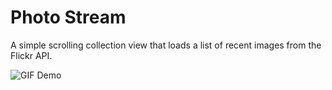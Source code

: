 # Photo Stream
A simple scrolling collection view that loads a list of recent images from the Flickr API.

![GIF Demo](demo.gif)
